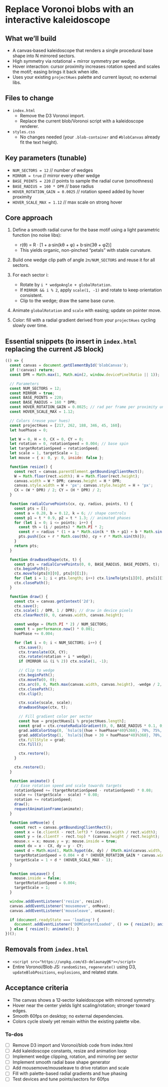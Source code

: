<!-- 0e730b06-e3dc-4e9c-b893-7c728f7f7edf e66b99aa-bfc0-4508-8414-a54651dca42d -->
# Replace Voronoi blobs with an interactive kaleidoscope

## What we’ll build

- A canvas‑based kaleidoscope that renders a single procedural base shape into N mirrored sectors.
- High symmetry via rotational + mirror symmetry per wedge.
- Hover interaction: cursor proximity increases rotation speed and scales the motif; easing brings it back when idle.
- Uses your existing `projectHues` palette and current layout; no external libs.

## Files to change

- `index.html`
  - Remove the D3 Voronoi import.
  - Replace the current blob/Voronoi script with a kaleidoscope renderer.
- `styles.css`
  - No changes needed (your `.blob-container` and `#blobCanvas` already fit the text height).

## Key parameters (tunable)

- `NUM_SECTORS = 12` // number of wedges
- `MIRROR = true` // mirror every other wedge
- `BASE_POINTS = 220` // points to sample the radial curve (smoothness)
- `BASE_RADIUS = 160 * DPR` // base radius
- `HOVER_ROTATION_GAIN = 0.0025` // rotation speed added by hover proximity
- `HOVER_SCALE_MAX = 1.12` // max scale on strong hover

## Core approach

1. Define a smooth radial curve for the base motif using a light parametric function (no noise libs):

   - r(θ) = R · [1 + a·sin(kθ + φ) + b·sin(3θ + φ2)]
   - This yields organic, non-pinched “petals” with stable curvature.

2. Build one wedge clip path of angle `2π/NUM_SECTORS` and reuse it for all sectors.
3. For each sector i:

   - Rotate by `i * wedgeAngle + globalRotation`.
   - If `MIRROR && i % 2`, apply `scale(1, -1)` and rotate to keep orientation consistent.
   - Clip to the wedge; draw the same base curve.

4. Animate `globalRotation` and `scale` with easing; update on pointer move.
5. Color: fill with a radial gradient derived from your `projectHues` cycling slowly over time.

## Essential snippets (to insert in `index.html` replacing the current JS block)

```javascript
(() => {
  const canvas = document.getElementById('blobCanvas');
  if (!canvas) return;
  const DPR = Math.max(1, Math.min(2, window.devicePixelRatio || 1));

  // Parameters
  const NUM_SECTORS = 12;
  const MIRROR = true;
  const BASE_POINTS = 220;
  const BASE_RADIUS = 160 * DPR;
  const HOVER_ROTATION_GAIN = 0.0025; // rad per frame per proximity unit
  const HOVER_SCALE_MAX = 1.12;

  // Colors (reuse your hues)
  const projectHues = [217, 262, 188, 346, 45, 160];
  let huePhase = 0;

  let W = 0, H = 0, CX = 0, CY = 0;
  let rotation = 0, rotationSpeed = 0.004; // base spin
  let targetRotationSpeed = rotationSpeed;
  let scale = 1, targetScale = 1;
  let mouse = { x: 0, y: 0, inside: false };

  function resize() {
    const rect = canvas.parentElement.getBoundingClientRect();
    W = Math.floor(rect.width); H = Math.floor(rect.height);
    canvas.width = W * DPR; canvas.height = H * DPR;
    canvas.style.width = W + 'px'; canvas.style.height = H + 'px';
    CX = (W * DPR) / 2; CY = (H * DPR) / 2;
  }

  function radialCurvePoints(cx, cy, radius, points, t) {
    const pts = [];
    const a = 0.28, b = 0.12, k = 6; // shape controls
    const p1 = t * 0.9, p2 = t * 1.3; // animated phases
    for (let i = 0; i <= points; i++) {
      const th = (i / points) * Math.PI * 2;
      const r = radius * (1 + a * Math.sin(k * th + p1) + b * Math.sin(3 * th + p2));
      pts.push([cx + r * Math.cos(th), cy + r * Math.sin(th)]);
    }
    return pts;
  }

  function drawBaseShape(ctx, t) {
    const pts = radialCurvePoints(0, 0, BASE_RADIUS, BASE_POINTS, t);
    ctx.beginPath();
    ctx.moveTo(pts[0][0], pts[0][1]);
    for (let i = 1; i < pts.length; i++) ctx.lineTo(pts[i][0], pts[i][1]);
    ctx.closePath();
  }

  function draw() {
    const ctx = canvas.getContext('2d');
    ctx.save();
    ctx.scale(1 / DPR, 1 / DPR); // draw in device pixels
    ctx.clearRect(0, 0, canvas.width, canvas.height);

    const wedge = (Math.PI * 2) / NUM_SECTORS;
    const t = performance.now() * 0.001;
    huePhase += 0.004;

    for (let i = 0; i < NUM_SECTORS; i++) {
      ctx.save();
      ctx.translate(CX, CY);
      ctx.rotate(rotation + i * wedge);
      if (MIRROR && (i % 2)) ctx.scale(1, -1);

      // Clip to wedge
      ctx.beginPath();
      ctx.moveTo(0, 0);
      ctx.arc(0, 0, Math.max(canvas.width, canvas.height), -wedge / 2, wedge / 2);
      ctx.closePath();
      ctx.clip();

      ctx.scale(scale, scale);
      drawBaseShape(ctx, t);

      // Fill gradient color per sector
      const hue = projectHues[i % projectHues.length];
      const grad = ctx.createRadialGradient(0, 0, BASE_RADIUS * 0.1, 0, 0, BASE_RADIUS * 1.1);
      grad.addColorStop(0, `hsla(${(hue + huePhase*40)%360}, 70%, 75%, 0.95)`);
      grad.addColorStop(1, `hsla(${(hue + 30 + huePhase*40)%360}, 70%, 65%, 0.9)`);
      ctx.fillStyle = grad;
      ctx.fill();

      ctx.restore();
    }

    ctx.restore();
  }

  function animate() {
    // Ease rotation speed and scale towards targets
    rotationSpeed += (targetRotationSpeed - rotationSpeed) * 0.08;
    scale += (targetScale - scale) * 0.08;
    rotation += rotationSpeed;
    draw();
    requestAnimationFrame(animate);
  }

  function onMove(e) {
    const rect = canvas.getBoundingClientRect();
    const x = (e.clientX - rect.left) * (canvas.width / rect.width);
    const y = (e.clientY - rect.top) * (canvas.height / rect.height);
    mouse.x = x; mouse.y = y; mouse.inside = true;
    const dx = x - CX, dy = y - CY;
    const d = Math.min(1, Math.hypot(dx, dy) / (Math.min(canvas.width, canvas.height) * 0.35));
    targetRotationSpeed = 0.004 + d * (HOVER_ROTATION_GAIN * canvas.width);
    targetScale = 1 + d * (HOVER_SCALE_MAX - 1);
  }

  function onLeave() {
    mouse.inside = false;
    targetRotationSpeed = 0.004;
    targetScale = 1;
  }

  window.addEventListener('resize', resize);
  canvas.addEventListener('mousemove', onMove);
  canvas.addEventListener('mouseleave', onLeave);

  if (document.readyState === 'loading') {
    document.addEventListener('DOMContentLoaded', () => { resize(); animate(); });
  } else { resize(); animate(); }
})();
```

## Removals from `index.html`

- `<script src="https://unpkg.com/d3-delaunay@6"></script>`
- Entire Voronoi/Blob JS: `randomSites`, `regenerate()` using D3, `updateBlobPositions`, `explosions`, and related state.

## Acceptance criteria

- The canvas shows a 12‑sector kaleidoscope with mirrored symmetry.
- Hover near the center yields light scaling/rotation; stronger toward edges.
- Smooth 60fps on desktop; no external dependencies.
- Colors cycle slowly yet remain within the existing palette vibe.

### To-dos

- [ ] Remove D3 import and Voronoi/blob code from index.html
- [ ] Add kaleidoscope constants, resize and animation loop
- [ ] Implement wedge clipping, rotation, and mirroring per sector
- [ ] Implement smooth radial base shape generator
- [ ] Add mousemove/mouseleave to drive rotation and scale
- [ ] Fill with palette-based radial gradients and hue phasing
- [ ] Test devices and tune points/sectors for 60fps